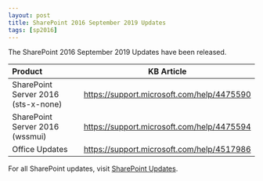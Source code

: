 ```yaml
---
layout: post
title: SharePoint 2016 September 2019 Updates
tags: [sp2016]
---
```


The SharePoint 2016 September 2019 Updates have been released.

|Product | KB Article |
|:--- |--- |
|SharePoint Server 2016 (sts-x-none) | <https://support.microsoft.com/help/4475590> |
|SharePoint Server 2016 (wssmui) | <https://support.microsoft.com/help/4475594> |
|Office Updates | <https://support.microsoft.com/help/4517986> |

For all SharePoint updates, visit [SharePoint Updates](https://sharepointupdates.com).
